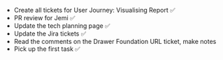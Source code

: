 - Create all tickets for User Journey: Visualising Report ✅
- PR review for Jemi ✅
- Update the tech planning page ✅
- Update the Jira tickets ✅
- Read the comments on the Drawer Foundation URL ticket, make notes 
- Pick up the first task ✅